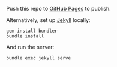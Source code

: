 Push this repo to [GitHub Pages](https://pages.github.com/) to publish.

Alternatively, set up [Jekyll](https://jekyllrb.com/docs/) locally:

    gem install bundler
    bundle install

And run the server:

    bundle exec jekyll serve

